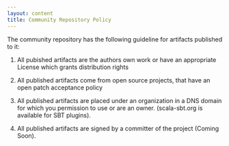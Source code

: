 ```yaml
---
layout: content
title: Community Repository Policy
---
```



The community repository has the following guideline for artifacts published to it:

  1. All pubished artifacts are the authors own work or have an appropriate License which grants distribution rights

  2. All published artifacts come from open source projects, that have an open patch acceptance policy

  3. All published artifacts are placed under an organization in a DNS domain for which you permission to use or are an owner.  (scala-sbt.org is available for SBT plugins).

  4. All published artifacts are signed by a committer of the project (Coming Soon).
